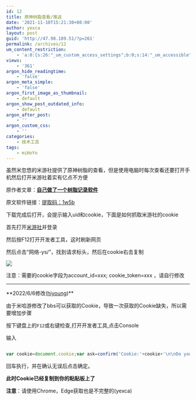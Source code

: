 ```yaml
---
id: 12
title: 原神树脂查看/推送
date: '2021-11-10T15:21:30+08:00'
author: yexca
layout: post
guid: 'http://47.98.189.51/?p=261'
permalink: /archives/12
um_content_restriction:
    - 'a:8:{s:26:"_um_custom_access_settings";b:0;s:14:"_um_accessible";i:0;s:28:"_um_access_hide_from_queries";b:0;s:19:"_um_noaccess_action";i:0;s:30:"_um_restrict_by_custom_message";i:0;s:27:"_um_restrict_custom_message";s:0:"";s:19:"_um_access_redirect";i:0;s:23:"_um_access_redirect_url";s:0:"";}'
views:
    - '361'
argon_hide_readingtime:
    - 'false'
argon_meta_simple:
    - 'false'
argon_first_image_as_thumbnail:
    - default
argon_show_post_outdated_info:
    - default
argon_after_post:
    - ''
argon_custom_css:
    - ''
categories:
    - 技术工具
tags:
    - miHoYo
---
```


虽然米忽悠的米游社提供了原神树脂的查看，但是使用电脑时每次查看还要打开手机然后打开米游社着实有亿点不方便

原作者文章：**[自己做了一个树脂记录软件](https://ngabbs.com/read.php?tid=29226061&rand=307)**

原文软件链接：[提取码：1w5b](https://pan.baidu.com/s/1esw3JjgfMZwtzh1nRGOF7Q)

下载完成后打开，会提示输入uid和cookie，下面是如何抓取米游社的cookie

首先打开[米游社](https://bbs.mihoyo.com/ys/)并登录

然后按F12打开开发者工具，这时刷新网页

然后点击“网络-ys/”，找到请求标头，然后在cookie右击复制

![](https://cdn.staticaly.com/gh/yexca/image_hosting@master/20230126/image.3z16wat1h940.webp)

注意：需要的cookie字段为account\_id=xxx; cookie\_token=xxx ，请自行修改

- - - - - -

\*\*2022/6/6修改([hiyoung](https://blog.hiyoung.xyz))\*\*

由于米哈游修改了bbs可以获取的Cookie，导致一次获取的Cookie缺失，所以需要增加步骤

按下键盘上的`F12`或右键检查,打开开发者工具,点击Console

输入

```javascript

var cookie=document.cookie;var ask=confirm('Cookie:'+cookie+'\n\nDo you want to copy the cookie to the clipboard?');if(ask==true){copy(cookie);msg=cookie}else{msg='Cancel'}

```

回车执行，并在确认无误后点击确定。

**此时Cookie已经复制到你的粘贴板上了**

**注意**：请使用Chrome，Edge获取也是不完整的(yexca)